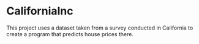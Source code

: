# CaliforniaInc
This project uses a dataset taken from a survey conducted in California to create a program that predicts house prices there.
